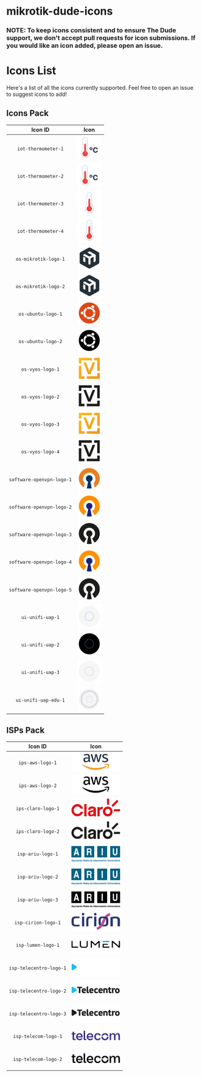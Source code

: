 # mikrotik-dude-icons

<h3>NOTE: To keep icons consistent and to ensure The Dude support, we don't accept pull requests for icon submissions. If you would like an icon added, please open an issue.<h3>

# Icons List

Here's a list of all the icons currently supported. Feel free to open an issue to suggest icons to add!

## Icons Pack

|      Icon ID              |                         Icon                                    |
| :-----------------------: | :-------------------------------------------------------------: |
| `iot-thermometer-1`       | <img src="./images/iot-thermometer-1.svg" width="64">           |
| `iot-thermometer-2`       | <img src="./images/iot-thermometer-2.svg" width="64">           |
| `iot-thermometer-3`       | <img src="./images/iot-thermometer-3.svg" width="64">           |
| `iot-thermometer-4`       | <img src="./images/iot-thermometer-4.svg" width="64">           |
| `os-mikrotik-logo-1`      | <img src="./images/os-mikrotik-logo-1.svg" width="64">          |
| `os-mikrotik-logo-2`      | <img src="./images/os-mikrotik-logo-2.svg" width="64">          |
| `os-ubuntu-logo-1`        | <img src="./images/os-ubuntu-logo-1.svg" width="64">            |
| `os-ubuntu-logo-2`        | <img src="./images/os-ubuntu-logo-2.svg" width="64">            |
| `os-vyos-logo-1`          | <img src="./images/os-vyos-logo-1.svg" width="64">              |
| `os-vyos-logo-2`          | <img src="./images/os-vyos-logo-2.svg" width="64">              |
| `os-vyos-logo-3`          | <img src="./images/os-vyos-logo-3.svg" width="64">              |
| `os-vyos-logo-4`          | <img src="./images/os-vyos-logo-4.svg" width="64">              |
| `software-openvpn-logo-1` | <img src="./images/software-openvpn-logo-1.svg" width="64">     |
| `software-openvpn-logo-2` | <img src="./images/software-openvpn-logo-2.svg" width="64">     |
| `software-openvpn-logo-3` | <img src="./images/software-openvpn-logo-3.svg" width="64">     |
| `software-openvpn-logo-4` | <img src="./images/software-openvpn-logo-4.svg" width="64">     |
| `software-openvpn-logo-5` | <img src="./images/software-openvpn-logo-5.svg" width="64">     |
| `ui-unifi-uap-1`          | <img src="./images/ui-unifi-uap-1.svg" width="64">              |
| `ui-unifi-uap-2`          | <img src="./images/ui-unifi-uap-2.svg" width="64">              |
| `ui-unifi-uap-3`          | <img src="./images/ui-unifi-uap-3.svg" width="64">              |
| `ui-unifi-uap-edu-1`      | <img src="./images/ui-unifi-uap-edu-1.svg" width="64">          |

## ISPs Pack

|      Icon ID              |                         Icon                                    |
| :-----------------------: | :-------------------------------------------------------------: |
| `ips-aws-logo-1`          | <img src="./images/ips-aws-logo-1.svg" width="128">             |
| `ips-aws-logo-2`          | <img src="./images/ips-aws-logo-2.svg" width="128">             |
| `ips-claro-logo-1`        | <img src="./images/ips-claro-logo-1.svg" width="128">           |
| `ips-claro-logo-2`        | <img src="./images/ips-claro-logo-2.svg" width="128">           |
| `isp-ariu-logo-1`         | <img src="./images/isp-ariu-logo-1.svg" width="128">            |
| `isp-ariu-logo-2`         | <img src="./images/isp-ariu-logo-2.svg" width="128">            |
| `isp-ariu-logo-3`         | <img src="./images/isp-ariu-logo-3.svg" width="128">            |
| `isp-cirion-logo-1`       | <img src="./images/isp-cirion-logo-1.svg" width="128">          |
| `isp-lumen-logo-1`        | <img src="./images/isp-lumen-logo-1.svg" width="128">           |
| `isp-telecentro-logo-1`   | <img src="./images/isp-telecentro-logo-1.svg" width="128">      |
| `isp-telecentro-logo-2`   | <img src="./images/isp-telecentro-logo-2.svg" width="128">      |
| `isp-telecentro-logo-3`   | <img src="./images/isp-telecentro-logo-3.svg" width="128">      |
| `isp-telecom-logo-1`      | <img src="./images/isp-telecom-logo-1.svg" width="128">         |
| `isp-telecom-logo-2`      | <img src="./images/isp-telecom-logo-2.svg" width="128">         |

